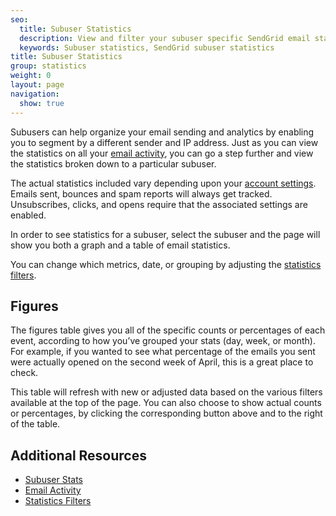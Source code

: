 ```yaml
---
seo:
  title: Subuser Statistics
  description: View and filter your subuser specific SendGrid email statistics.
  keywords: Subuser statistics, SendGrid subuser statistics
title: Subuser Statistics
group: statistics
weight: 0
layout: page
navigation:
  show: true
---
```


Subusers can help organize your email sending and analytics by enabling you to segment by a different sender and IP address. Just as you can view the statistics on all your [email activity]({{root_url}}/help-support/analytics-and-reporting/email-activity-feed/), you can go a step further and view the statistics broken down to a particular subuser.

The actual statistics included vary depending upon your [account settings]({{root_url}}/help-support/account-and-settings/account/). Emails sent, bounces and spam reports will always get tracked. Unsubscribes, clicks, and opens require that the associated settings are enabled.

In order to see statistics for a subuser, select the subuser and the page will show you both a graph and a table of email statistics.

You can change which metrics, date, or grouping by adjusting the [statistics filters]({{root_url}}/help-support/analytics-and-reporting/stats-overview/#-Statistics-Filters).

## 	Figures
 	
The figures table gives you all of the specific counts or percentages of each event, according to how you’ve grouped your stats (day, week, or month). For example, if you wanted to see what percentage of the emails you sent were actually opened on the second week of April, this is a great place to check.

This table will refresh with new or adjusted data based on the various filters available at the top of the page. You can also choose to show actual counts or percentages, by clicking the corresponding button above and to the right of the table.

## 	Additional Resources
 	
- [Subuser Stats](https://sendgrid.com/docs/API_Reference/Web_API_v3/Stats/subusers/)
- [Email Activity]({{root_url}}//help-support/analytics-and-reporting/email-activity-feed/)
- [Statistics Filters]({{root_url}}//help-support/analytics-and-reporting/stats-overview/#-Statistics-Filters)
